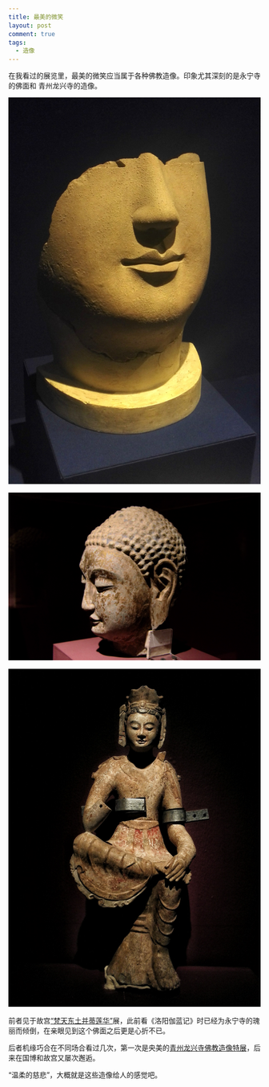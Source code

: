 ```yaml
---
title: 最美的微笑
layout: post
comment: true
tags:
  - 造像
---
```


在我看过的展览里，最美的微笑应当属于各种佛教造像。印象尤其深刻的是永宁寺的佛面和
青州龙兴寺的造像。

![永宁寺佛面](/img/smile1.jpg "永宁寺佛面")

![龙兴寺造像](/img/smile2.jpg "龙兴寺造像")

![龙兴寺造像](/img/smile3.jpeg "龙兴寺造像")

前者见于故宫[“梵天东土并蒂莲华”](http://sino-indian-sculptures.dpm.org.cn/project_welcome.html)展，此前看《洛阳伽蓝记》时已经为永宁寺的瑰丽而倾倒，在亲眼见到这个佛面之后更是心折不已。

后者机缘巧合在不同场合看过几次，第一次是央美的[青州龙兴寺佛教造像特展](http://museum.cafa.com.cn/cn/exhibitions/smashed%20and%20reassembled/text)，后来在国博和故宫又屡次邂逅。

“温柔的慈悲”，大概就是这些造像给人的感觉吧。
